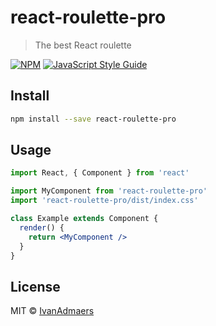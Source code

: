 # react-roulette-pro

> The best React roulette

[![NPM](https://img.shields.io/npm/v/react-roulette-pro.svg)](https://www.npmjs.com/package/react-roulette-pro) [![JavaScript Style Guide](https://img.shields.io/badge/code_style-standard-brightgreen.svg)](https://standardjs.com)

## Install

```bash
npm install --save react-roulette-pro
```

## Usage

```jsx
import React, { Component } from 'react'

import MyComponent from 'react-roulette-pro'
import 'react-roulette-pro/dist/index.css'

class Example extends Component {
  render() {
    return <MyComponent />
  }
}
```

## License

MIT © [IvanAdmaers](https://github.com/IvanAdmaers)
